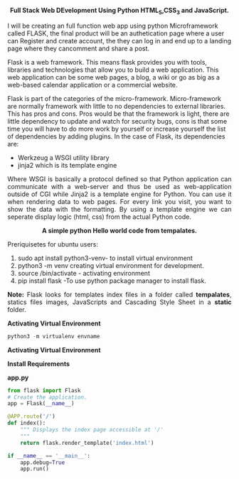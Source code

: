 <b> <center>Full Stack Web DEvelopment Using Python HTML<sub>5</sub>,CSS<sub>3</sub> and JavaScript.</center> </b>


I will be creating an full function web app using python Microframework called FLASK, the final product will be an authetication page where a user can Register and create account, the they can log in and end up to a landing page  where they cancomment and share a post.


 Flask is a web framework. This means flask provides you with tools, libraries and technologies that allow you to build a web application. This web application can be some web pages, a blog, a wiki or go as big as a web-based calendar application or a commercial website.




Flask is part of the categories of the micro-framework. Micro-framework are normally framework with little to no dependencies to external libraries. This has pros and cons. Pros would be that the framework is light, there are little dependency to update and watch for security bugs, cons is that some time you will have to do more work by yourself or increase yourself the list of dependencies by adding plugins. In the case of Flask, its dependencies are:


  <ul>
  <li>Werkzeug a WSGI utility library </li>
  <li>jinja2 which is its template engine</li>
  </ul>
  <p style="text-align:justify;">
  Where WSGI is basically a protocol defined so that Python application can communicate with a web-server and thus be used as web-application outside of CGI  while Jinja2 is a template engine for Python.  You can use it when rendering data to web pages.  For every link you visit, you want to show the data with the formatting. By using a template engine we can seperate display logic (html, css) from the actual Python code. </p>


<b><center> A simple python Hello world code from tempalates. </center> </b>
<p style="text-align:justify;">
Preriquisetes for ubuntu users:
 <ol>
  <li> sudo apt install python3-venv- to install virtual environment </li>
  <li> python3 -m venv <env name>  creating virtual environment for development. </li>
  <li> source <env name>/bin/activate - activating environment</li>
  <li> pip install flask -To use python package manager to install flask. </li>
 </ol>
  <p style="text-align:justify;">
 <b> Note:</b> Flask looks for templates index files in a folder called <b>tempalates</b>, statics files images, JavaScripts and Cascading Style Sheet in a <b> static</b> folder.
 
 
 **Activating Virtual Environment**
 ~~~python
 python3 -m virtualenv envname
 ~~~
 
 **Activating Virtual Environment**
 
 **Install Requirements**
 
**app.py**

~~~python
from flask import Flask
# Create the application.
app = Flask(__name__)

@APP.route('/')
def index():
    """ Displays the index page accessible at '/'
    """
    return flask.render_template('index.html')

if __name__ == '__main__':
    app.debug=True
    app.run()
~~~
 
 



